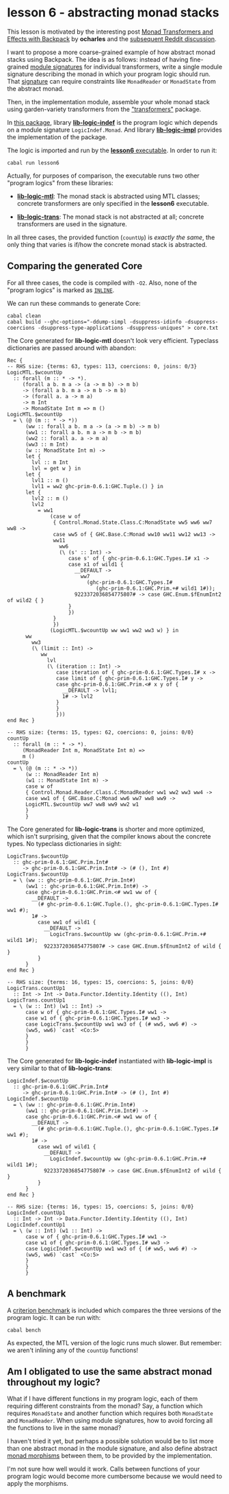 # lesson 6 - abstracting monad stacks

This lesson is motivated by the interesting post [Monad Transformers and Effects with Backpack](https://blog.ocharles.org.uk/posts/2020-12-23-monad-transformers-and-effects-with-backpack.html) by **ocharles** and the [subsequent Reddit discussion](https://www.reddit.com/r/haskell/comments/kjer0o/monad_transformers_and_effects_with_backpack/).

I want to propose a more coarse-grained example of how abstract monad stacks using Backpack. The idea is as follows: instead of having fine-grained [module signatures](https://downloads.haskell.org/ghc/latest/docs/html/users_guide/separate_compilation.html#module-signatures) for individual transformers, write a single module signature describing the monad in which your program logic should run. That [signature](./lib-logic-indef/LogicIndef/Monad.hsig) can require constraints like `MonadReader` or `MonadState` from the abstract monad.

Then, in the implementation module, assemble your whole monad stack using garden-variety transformers from the ["transformers"](http://hackage.haskell.org/package/transformers) package.

In [this package](./package.cabal), library [**lib-logic-indef**](./lib-logic-indef) is the program logic which depends on a module signature `LogicIndef.Monad`. And library [**lib-logic-impl**](./lib-logic-impl) provides the implementation of the package. 

The logic is imported and run by the [**lesson6** executable](./Main.hs). In order to run it:

    cabal run lesson6

Actually, for purposes of comparison, the executable runs two other "program logics" from these libraries:

- [**lib-logic-mtl**](./lib-logic-mtl): The monad stack is abstracted using MTL classes; concrete transformers are only specified in the **lesson6** executable. 

- [**lib-logic-trans**](./lib-logic-trans): The monad stack is not abstracted at all; concrete transformers are used in the signature.

In all three cases, the provided function (`countUp`) is *exactly the same*, the only thing that varies is if/how the concrete monad stack is abstracted. 

## Comparing the generated Core

For all three cases, the code is compiled with `-O2`. Also, none of the "program logics" is marked as [`INLINE`](https://downloads.haskell.org/ghc/latest/docs/html/users_guide/glasgow_exts.html?highlight=inlinable#inline-pragma).

We can run these commands to generate Core:

    cabal clean
    cabal build --ghc-options="-ddump-simpl -dsuppress-idinfo -dsuppress-coercions -dsuppress-type-applications -dsuppress-uniques" > core.txt

The Core generated for **lib-logic-mtl** doesn't look very efficient. Typeclass dictionaries are passed around with abandon:

    Rec {
    -- RHS size: {terms: 63, types: 113, coercions: 0, joins: 0/3}
    LogicMTL.$wcountUp
      :: forall (m :: * -> *).
         (forall a b. m a -> (a -> m b) -> m b)
         -> (forall a b. m a -> m b -> m b)
         -> (forall a. a -> m a)
         -> m Int
         -> MonadState Int m => m ()
    LogicMTL.$wcountUp
      = \ (@ (m :: * -> *))
          (ww :: forall a b. m a -> (a -> m b) -> m b)
          (ww1 :: forall a b. m a -> m b -> m b)
          (ww2 :: forall a. a -> m a)
          (ww3 :: m Int)
          (w :: MonadState Int m) ->
          let {
            lvl :: m Int
            lvl = get w } in
          let {
            lvl1 :: m ()
            lvl1 = ww2 ghc-prim-0.6.1:GHC.Tuple.() } in
          let {
            lvl2 :: m ()
            lvl2
              = ww1
                  (case w of
                   { Control.Monad.State.Class.C:MonadState ww5 ww6 ww7 ww8 ->
                   case ww5 of { GHC.Base.C:Monad ww10 ww11 ww12 ww13 ->
                   ww11
                     ww6
                     (\ (s' :: Int) ->
                        case s' of { ghc-prim-0.6.1:GHC.Types.I# x1 ->
                        case x1 of wild1 {
                          __DEFAULT ->
                            ww7
                              (ghc-prim-0.6.1:GHC.Types.I#
                                 (ghc-prim-0.6.1:GHC.Prim.+# wild1 1#));
                          9223372036854775807# -> case GHC.Enum.$fEnumInt2 of wild2 { }
                        }
                        })
                   }
                   })
                  (LogicMTL.$wcountUp ww ww1 ww2 ww3 w) } in
          ww
            ww3
            (\ (limit :: Int) ->
               ww
                 lvl
                 (\ (iteration :: Int) ->
                    case iteration of { ghc-prim-0.6.1:GHC.Types.I# x ->
                    case limit of { ghc-prim-0.6.1:GHC.Types.I# y ->
                    case ghc-prim-0.6.1:GHC.Prim.<# x y of {
                      __DEFAULT -> lvl1;
                      1# -> lvl2
                    }
                    }
                    }))
    end Rec }

    -- RHS size: {terms: 15, types: 62, coercions: 0, joins: 0/0}
    countUp
      :: forall (m :: * -> *).
         (MonadReader Int m, MonadState Int m) =>
         m ()
    countUp
      = \ (@ (m :: * -> *))
          (w :: MonadReader Int m)
          (w1 :: MonadState Int m) ->
          case w of
          { Control.Monad.Reader.Class.C:MonadReader ww1 ww2 ww3 ww4 ->
          case ww1 of { GHC.Base.C:Monad ww6 ww7 ww8 ww9 ->
          LogicMTL.$wcountUp ww7 ww8 ww9 ww2 w1
          }
          }


The Core generated for **lib-logic-trans** is shorter and more optimized, which isn't surprising, given that the compiler knows about the concrete types. No typeclass dictionaries in sight:

    LogicTrans.$wcountUp
      :: ghc-prim-0.6.1:GHC.Prim.Int#
         -> ghc-prim-0.6.1:GHC.Prim.Int# -> (# (), Int #)
    LogicTrans.$wcountUp
      = \ (ww :: ghc-prim-0.6.1:GHC.Prim.Int#)
          (ww1 :: ghc-prim-0.6.1:GHC.Prim.Int#) ->
          case ghc-prim-0.6.1:GHC.Prim.<# ww1 ww of {
            __DEFAULT ->
              (# ghc-prim-0.6.1:GHC.Tuple.(), ghc-prim-0.6.1:GHC.Types.I# ww1 #);
            1# ->
              case ww1 of wild1 {
                __DEFAULT ->
                  LogicTrans.$wcountUp ww (ghc-prim-0.6.1:GHC.Prim.+# wild1 1#);
                9223372036854775807# -> case GHC.Enum.$fEnumInt2 of wild { }
              }
          }
    end Rec }

    -- RHS size: {terms: 16, types: 15, coercions: 5, joins: 0/0}
    LogicTrans.countUp1
      :: Int -> Int -> Data.Functor.Identity.Identity ((), Int)
    LogicTrans.countUp1
      = \ (w :: Int) (w1 :: Int) ->
          case w of { ghc-prim-0.6.1:GHC.Types.I# ww1 ->
          case w1 of { ghc-prim-0.6.1:GHC.Types.I# ww3 ->
          case LogicTrans.$wcountUp ww1 ww3 of { (# ww5, ww6 #) ->
          (ww5, ww6) `cast` <Co:5>
          }
          }
          }


The Core generated for **lib-logic-indef** instantiated with **lib-logic-impl** is very similar to that of **lib-logic-trans**:

    LogicIndef.$wcountUp
      :: ghc-prim-0.6.1:GHC.Prim.Int#
         -> ghc-prim-0.6.1:GHC.Prim.Int# -> (# (), Int #)
    LogicIndef.$wcountUp
      = \ (ww :: ghc-prim-0.6.1:GHC.Prim.Int#)
          (ww1 :: ghc-prim-0.6.1:GHC.Prim.Int#) ->
          case ghc-prim-0.6.1:GHC.Prim.<# ww1 ww of {
            __DEFAULT ->
              (# ghc-prim-0.6.1:GHC.Tuple.(), ghc-prim-0.6.1:GHC.Types.I# ww1 #);
            1# ->
              case ww1 of wild1 {
                __DEFAULT ->
                  LogicIndef.$wcountUp ww (ghc-prim-0.6.1:GHC.Prim.+# wild1 1#);
                9223372036854775807# -> case GHC.Enum.$fEnumInt2 of wild { }
              }
          }
    end Rec }

    -- RHS size: {terms: 16, types: 15, coercions: 5, joins: 0/0}
    LogicIndef.countUp1
      :: Int -> Int -> Data.Functor.Identity.Identity ((), Int)
    LogicIndef.countUp1
      = \ (w :: Int) (w1 :: Int) ->
          case w of { ghc-prim-0.6.1:GHC.Types.I# ww1 ->
          case w1 of { ghc-prim-0.6.1:GHC.Types.I# ww3 ->
          case LogicIndef.$wcountUp ww1 ww3 of { (# ww5, ww6 #) ->
          (ww5, ww6) `cast` <Co:5>
          }
          }
          }

## A benchmark

A [criterion benchmark](./benchmarks/benchmarks.hs) is included which compares the three versions of the program logic. It can be run with:

    cabal bench

As expected, the MTL version of the logic runs much slower. But remember: we aren't inlining any of the `countUp` functions!

## Am I obligated to use the same abstract monad throughout my logic?

What if I have different functions in my program logic, each of them requiring different constraints from the monad? Say, a function which requires `MonadState` and another function which requires both `MonadState` and `MonadReader`. When using module signatures, how to avoid forcing all the functions to live in the same monad?

I haven't tried it yet, but perhaps a possible solution would be to list
more than one abstract monad in the module signature, and also define abstract
[monad morphisms](https://www.reddit.com/r/haskell/comments/kjer0o/monad_transformers_and_effects_with_backpack/gh0jnlh/) between them, to be provided by the implementation. 

I'm not sure how well would it work. Calls between functions of your program logic would become more cumbersome because we would need to apply the morphisms.


